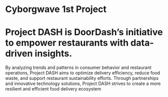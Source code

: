 # Cyborgwave 1st Project

# Project DASH is DoorDash’s initiative to empower restaurants with data-driven insights.
By analyzing trends and patterns in consumer behavior and restaurant operations, Project DASH aims to optimize delivery efficiency, reduce food waste, and support restaurant sustainability efforts. 
Through partnerships and innovative technology solutions, Project DASH strives to create a more resilient and efficient food delivery ecosystem
